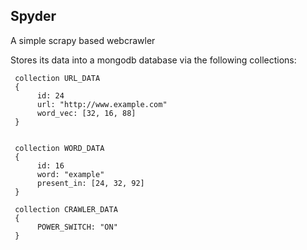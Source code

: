 Spyder
-------------------

A simple scrapy based webcrawler

Stores its data into a mongodb database via the following collections:

     collection URL_DATA
     {
          id: 24
          url: "http://www.example.com"
          word_vec: [32, 16, 88]
     }


     collection WORD_DATA
     {
          id: 16
          word: "example"
          present_in: [24, 32, 92]
     }

     collection CRAWLER_DATA
     {
          POWER_SWITCH: "ON"
     }
